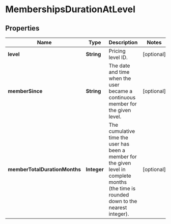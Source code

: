 

# MembershipsDurationAtLevel


## Properties

Name | Type | Description | Notes
------------ | ------------- | ------------- | -------------
**level** | **String** | Pricing level ID. |  [optional]
**memberSince** | **String** | The date and time when the user became a continuous member for the given level. |  [optional]
**memberTotalDurationMonths** | **Integer** | The cumulative time the user has been a member for the given level in complete months (the time is rounded down to the nearest integer). |  [optional]



